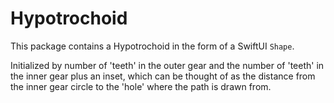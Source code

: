 # Hypotrochoid

This package contains a Hypotrochoid in the form of a SwiftUI `Shape`.

Initialized by number of 'teeth' in the outer gear and the number of 'teeth' in the inner gear plus an inset, which can be thought of as the distance from the inner gear circle to the 'hole' where the path is drawn from. 
